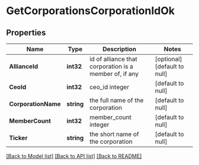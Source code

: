 # GetCorporationsCorporationIdOk

## Properties
Name | Type | Description | Notes
------------ | ------------- | ------------- | -------------
**AllianceId** | **int32** | id of alliance that corporation is a member of, if any | [optional] [default to null]
**CeoId** | **int32** | ceo_id integer | [default to null]
**CorporationName** | **string** | the full name of the corporation | [default to null]
**MemberCount** | **int32** | member_count integer | [default to null]
**Ticker** | **string** | the short name of the corporation | [default to null]

[[Back to Model list]](../README.md#documentation-for-models) [[Back to API list]](../README.md#documentation-for-api-endpoints) [[Back to README]](../README.md)


